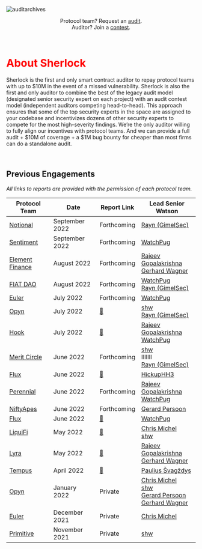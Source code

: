 ![auditarchives](https://user-images.githubusercontent.com/48841281/189038406-be97b3f3-4e2e-48c7-a434-3e06328820aa.png)

<p align="center">
  Protocol team? Request an <a href="https://forms.gle/HgoVZzSVkKyfrprV9">audit</a>. <br> Auditor? Join a
  <a href="https://app.sherlock.xyz/audits">contest</a>.
</p>

<br>



<h1 class="center" style="color:red"> About Sherlock </h1>

Sherlock is the first and only smart contract auditor to repay protocol teams with up to $10M in the event of a missed vulnerability. Sherlock is also the first and only auditor to combine the best of the legacy audit model (designated senior security expert on each project) with an audit contest model (independent auditors competing head-to-head). This approach ensures that some of the top security experts in the space are assigned to your codebase and incentivizes dozens of other security experts to compete for the most high-severity findings. We’re the only auditor willing to fully align our incentives with protocol teams. And we can provide a full audit + $10M of coverage + a $1M bug bounty for cheaper than most firms can do a standalone audit.

<br>

## Previous Engagements
*All links to reports are provided with the permission of each protocol team.*

| Protocol Team | Date | Report Link | Lead Senior Watson |
|---------------|------|-------------|--------------------|
| [Notional](https://www.notional.finance/)|September 2022    |Forthcoming   |[Rayn (GimelSec)](https://twitter.com/rayn731) |
| [Sentiment](https://www.sentiment.xyz/)|September 2022    |Forthcoming   |[WatchPug](https://twitter.com/WatchPug_) |
| [Element Finance](https://www.element.fi/)|August 2022    |Forthcoming   |[Rajeev Gopalakrishna](https://twitter.com/0xRajeev) <br>[Gerhard Wagner](https://twitter.com/g3rh4rdw4gn3r) |
| [FIAT DAO](https://fiatdao.com/)|August 2022    |Forthcoming   |[WatchPug](https://twitter.com/WatchPug_) <br>[Rayn (GimelSec)](https://twitter.com/rayn731) |
| [Euler](https://www.euler.finance/)|July 2022    |Forthcoming   |[WatchPug](https://twitter.com/WatchPug_) |
| [Opyn](https://www.opyn.co/)|July 2022    |[📎](reports/2022.07.05%20-%20Final%20-%20Opyn%20Squeeth%20Crab%20V2%20Audit%20Report.pdf)   |[shw](https://twitter.com/shw9453) <br>[Rayn (GimelSec)](https://twitter.com/rayn731) |
| [Hook](https://www.hook.xyz/)|July 2022    | [📎](reports/2022.06.30%20-%20Final%20-%20Hook%20Audit%20Report.pdf) |[Rajeev Gopalakrishna](https://twitter.com/0xRajeev) <br>[WatchPug](https://twitter.com/WatchPug_) |
| [Merit Circle](https://meritcircle.io/)|June 2022    |Forthcoming   |[shw](https://twitter.com/shw9453) <br> IllIllI <br> [Rayn (GimelSec)](https://twitter.com/rayn731) |
| [Flux](https://www.fluxprotocol.org/)|June 2022    |[📎](reports/2022.06.18%20-%20Final%20-%20Flux%20Follow-Up%20Audit%20Report.pdf) |[HickupHH3](https://twitter.com/HickupH) |
| [Perennial](https://www.perennial.finance/)|June 2022    |Forthcoming   |[Rajeev Gopalakrishna](https://twitter.com/0xRajeev) <br>[WatchPug](https://twitter.com/WatchPug_) |
| [NiftyApes](https://www.niftyapes.money/)|June 2022    |Forthcoming   |[Gerard Persoon](https://twitter.com/gpersoon) |
| [Flux](https://www.fluxprotocol.org/)|June 2022    |[📎](reports/2022.06.06%20-%20Final%20-%20Flux%20Audit%20Report.pdf) |[WatchPug](https://twitter.com/WatchPug_) |
| [LiquiFi](https://www.liquifi.finance/)|May 2022    |[📎](reports/2022.08.24%20-%20Final%20-%20LiquiFi%20Audit%20Report.pdf)   |[Chris Michel](https://twitter.com/cmichelio) <br>[shw](https://twitter.com/shw9453) |
| [Lyra](https://www.lyra.finance/)|May 2022    |[📎](reports/2022.06.27%20-%20Final%20-%20Lyra%20Audit%20Report.pdf) |[Rajeev Gopalakrishna](https://twitter.com/0xRajeev) <br>[Gerhard Wagner](https://twitter.com/g3rh4rdw4gn3r) |
| [Tempus](https://tempus.finance/)|April 2022    | [📎](reports/2022.02.09%20-%20Final%20-%20Tempus%20Audit%20Report.pdf) |[Paulius Švagždys](https://twitter.com/SolidityDev) |
| [Opyn](https://www.opyn.co/)|January 2022    |Private   |[Chris Michel](https://twitter.com/cmichelio) <br> [shw](https://twitter.com/shw9453) <br> [Gerard Persoon](https://twitter.com/gpersoon) <br> [Gerhard Wagner](https://twitter.com/g3rh4rdw4gn3r) |
| [Euler](https://www.euler.finance/)|December 2021    |Private   |[Chris Michel](https://twitter.com/cmichelio)|
| [Primitive](https://primitive.finance/)|November 2021    |Private   |[shw](https://twitter.com/shw9453) |